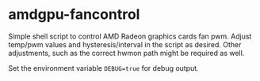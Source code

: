 # amdgpu-fancontrol

Simple shell script to control AMD Radeon graphics cards fan pwm. Adjust
temp/pwm values and hysteresis/interval in the script as desired. Other
adjustments, such as the correct hwmon path might be required as well.

Set the environment variable `DEBUG=true` for debug output.
